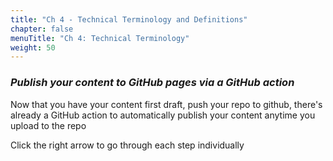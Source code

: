```yaml
---
title: "Ch 4 - Technical Terminology and Definitions"
chapter: false
menuTitle: "Ch 4: Technical Terminology"
weight: 50
---
```


### ***Publish your content to GitHub pages via a GitHub action***

Now that you have your content first draft, push your repo to github, there's already a GitHub action to automatically publish your content anytime you upload to the repo

Click the right arrow to go through each step individually

